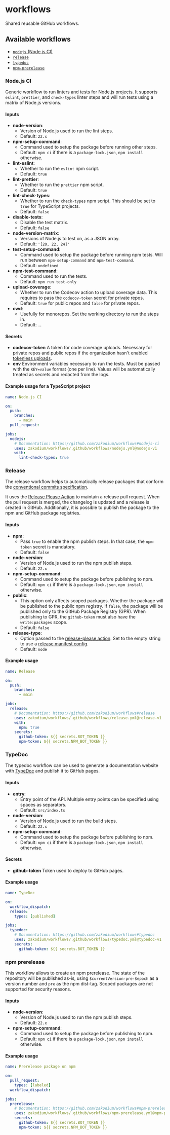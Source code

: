 # workflows

Shared reusable GitHub workflows.

## Available workflows

* [`nodejs` (Node.js CI)](#nodejs-ci)
* [`release`](#release)
* [`typedoc`](#typedoc)
* [`npm-prerelease`](#npm-prerelease)

### Node.js CI

Generic workflow to run linters and tests for Node.js projects. It supports `eslint`,
`prettier`, and `check-types` linter steps and will run tests using a matrix of
Node.js versions.

#### Inputs

* **node-version**:
  * Version of Node.js used to run the lint steps.
  * Default: `22.x`
* **npm-setup-command**:
  * Command used to setup the package before running other steps.
  * Default: `npm ci` if there is a `package-lock.json`, `npm install` otherwise.
* **lint-eslint**:
  * Whether to run the `eslint` npm script.
  * Default: `true`
* **lint-prettier**:
  * Whether to run the `prettier` npm script.
  * Default: `true`
* **lint-check-types**:
  * Whether to run the `check-types` npm script. This should be set to `true`
    for TypeScript projects.
  * Default: `false`
* **disable-tests**:
  * Disable the test matrix.
  * Default: `false`
* **node-version-matrix**:
  * Versions of Node.js to test on, as a JSON array.
  * Default: `'[20, 22, 24]'`
* **test-setup-command**:
  * Command used to setup the package before running npm tests. Will run
    between `npm-setup-command` and `npm-test-command`.
  * Default: `undefined`
* **npm-test-command**:
  * Command used to run the tests.
  * Default: `npm run test-only`
* **upload-coverage**:
  * Whether to run the Codecov action to upload coverage data.
    This requires to pass the `codecov-token` secret for private repos.
  * Default: `true` for public repos and `false` for private repos.
* **cwd**:
  * Usefully for monorepos. Set the working directory to run the steps in.
  * Default: `.`.

#### Secrets

* **codecov-token**
  A token for code coverage uploads.
  Necessary for private repos and public repos if the organization hasn't enabled [tokenless uploads](https://docs.codecov.com/docs/codecov-tokens#uploading-without-a-token).
* **env**
  Environment variables necessary to run the tests.
  Must be passed with the `KEY=value` format (one per line).
  Values will be automatically treated as secrets and redacted from the logs.

#### Example usage for a TypeScript project
  
```yml
name: Node.js CI

on:
  push:
    branches:
      - main
  pull_request:

jobs:
  nodejs:
    # Documentation: https://github.com/zakodium/workflows#nodejs-ci
    uses: zakodium/workflows/.github/workflows/nodejs.yml@nodejs-v1
    with:
      lint-check-types: true
```

### Release

The release workflow helps to automatically release packages that conform the
[conventional commits specification](https://www.conventionalcommits.org/en/v1.0.0/).

It uses the [Release Please Action](https://github.com/google-github-actions/release-please-action#release-please-action)
to maintain a release pull request. When the pull request is merged, the changelog
is updated and a release is created in GitHub. Additionally, it is possible to
publish the package to the npm and GitHub package registries.

#### Inputs

* **npm**:
  * Pass `true` to enable the npm publish steps. In that case, the `npm-token`
    secret is mandatory.
  * Default: `false`
* **node-version**:
  * Version of Node.js used to run the npm publish steps.
  * Default: `22.x`
* **npm-setup-command**:
  * Command used to setup the package before publishing to npm.
  * Default: `npm ci` if there is a `package-lock.json`, `npm install` otherwise.
* **public**:
  * This option only affects scoped packages.
    Whether the package will be published to the public npm registry. If `false`,
    the package will be published only to the GitHub Package Registry (GPR).
    When publishing to GPR, the `github-token` must also have the `write:packages` scope.
  * Default: `false`
* **release-type**:
  * Option passed to the [release-please action](https://github.com/googleapis/release-please-action?tab=readme-ov-file#release-types-supported).
    Set to the empty string to use a [release manifest config](https://github.com/googleapis/release-please/blob/main/docs/manifest-releaser.md).
  * Default: `node`

#### Example usage

````yml
name: Release

on:
  push:
    branches:
      - main

jobs:
  release:
    # Documentation: https://github.com/zakodium/workflows#release
    uses: zakodium/workflows/.github/workflows/release.yml@release-v1
    with:
      npm: true
    secrets:
      github-token: ${{ secrets.BOT_TOKEN }}
      npm-token: ${{ secrets.NPM_BOT_TOKEN }}
````

### TypeDoc

The typedoc workflow can be used to generate a documentation website with [TypeDoc](https://typedoc.org/)
and publish it to GitHub pages.

#### Inputs

* **entry**:
  * Entry point of the API.
    Multiple entry points can be specified using spaces as separators.
  * Default: `src/index.ts`
* **node-version**:
  * Version of Node.js used to run the build steps.
  * Default: `22.x`
* **npm-setup-command**:
  * Command used to setup the package before publishing to npm.
  * Default: `npm ci` if there is a `package-lock.json`, `npm install` otherwise.

#### Secrets

* **github-token**
  Token used to deploy to GitHub pages.

#### Example usage

````yml
name: TypeDoc

on:
  workflow_dispatch:
  release:
    types: [published]

jobs:
  typedoc:
    # Documentation: https://github.com/zakodium/workflows#typedoc
    uses: zakodium/workflows/.github/workflows/typedoc.yml@typedoc-v1
    secrets:
      github-token: ${{ secrets.BOT_TOKEN }}
````

### npm prerelease

This workflow allows to create an npm prerelease. The state of the repository
will be published as-is, using `$currentVersion-pre-$epoch` as a version number
and `pre` as the npm dist-tag. Scoped packages are not supported for security
reasons.

#### Inputs

* **node-version**:
  * Version of Node.js used to run the npm publish steps.
  * Default: `22.x`
* **npm-setup-command**:
  * Command used to setup the package before publishing to npm.
  * Default: `npm ci` if there is a `package-lock.json`, `npm install` otherwise.

#### Example usage

````yml
name: Prerelease package on npm

on:
  pull_request:
    types: [labeled]
  workflow_dispatch:

jobs:
  prerelease:
    # Documentation: https://github.com/zakodium/workflows#npm-prerelease
    uses: zakodium/workflows/.github/workflows/npm-prerelease.yml@npm-prerelease-v1
    secrets:
      github-token: ${{ secrets.BOT_TOKEN }}
      npm-token: ${{ secrets.NPM_BOT_TOKEN }}
````
